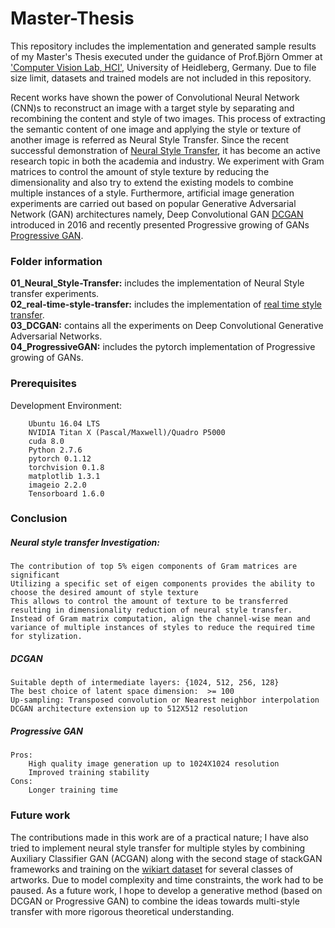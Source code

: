 # Master-Thesis
This repository includes the implementation and generated sample results of my Master's Thesis executed under the guidance of Prof.Björn Ommer at ['Computer Vision Lab, HCI'](https://hci.iwr.uni-heidelberg.de/home), University of Heidleberg, Germany. Due to file size limit, datasets and trained models are not included in this repository.

Recent works have shown the power of Convolutional Neural Network (CNN)s to reconstruct an image with a target style by separating and recombining the content and style of two images. This process of extracting the semantic content of one image and applying the style or texture of another image is referred as Neural Style Transfer. Since the recent successful demonstration of [Neural Style Transfer](https://arxiv.org/abs/1508.06576), it has become an active research topic in both the academia and industry. We experiment with Gram matrices to control the amount of style texture by reducing the dimensionality and also try to extend the existing models to combine multiple instances of a style. Furthermore, artificial image generation experiments are carried out based on popular Generative Adversarial Network (GAN) architectures namely, Deep Convolutional GAN [DCGAN](https://arxiv.org/abs/1511.06434) introduced in 2016 and recently presented Progressive growing of GANs [Progressive GAN](https://arxiv.org/abs/1710.10196).

### Folder information
**01_Neural_Style-Transfer:** includes the implementation of Neural Style transfer experiments.<br />
**02_real-time-style-transfer:** includes the implementation of [real time style transfer](https://arxiv.org/abs/1603.08155).<br />
**03_DCGAN:** contains all the experiments on Deep Convolutional Generative Adversarial Networks.<br />
**04_ProgressiveGAN:** includes the pytorch implementation of Progressive growing of GANs.<br />

### Prerequisites
Development Environment:
```
	Ubuntu 16.04 LTS
	NVIDIA Titan X (Pascal/Maxwell)/Quadro P5000
	cuda 8.0
	Python 2.7.6
	pytorch 0.1.12
	torchvision 0.1.8
	matplotlib 1.3.1
	imageio 2.2.0
	Tensorboard 1.6.0
```
### Conclusion
##### Neural style transfer Investigation:
```
The contribution of top 5% eigen components of Gram matrices are significant
Utilizing a specific set of eigen components provides the ability to choose the desired amount of style texture
This allows to control the amount of texture to be transferred resulting in dimensionality reduction of neural style transfer. 
Instead of Gram matrix computation, align the channel-wise mean and variance of multiple instances of styles to reduce the required time for stylization.
```
##### DCGAN
	Suitable depth of intermediate layers: {1024, 512, 256, 128}
	The best choice of latent space dimension:  >= 100  
	Up-sampling: Transposed convolution or Nearest neighbor interpolation
	DCGAN architecture extension up to 512X512 resolution
##### Progressive GAN
	Pros: 
		High quality image generation up to 1024X1024 resolution
		Improved training stability
	Cons:
		Longer training time
### Future work
The contributions made in this work are of a practical nature; I have also tried to implement neural style transfer for multiple styles by combining Auxiliary Classifier GAN (ACGAN) along with the second stage of stackGAN frameworks and training on the [wikiart dataset](https://www.wikiart.org/) for several classes of artworks. Due to model complexity and time constraints, the work had to be paused. As a future work, I hope to develop a generative method (based on DCGAN or Progressive GAN) to combine the ideas towards multi-style transfer with more rigorous theoretical understanding.
